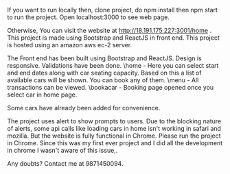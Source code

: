 If you want to run locally then, clone project, do npm install then npm start to run the project.
Open localhost:3000 to see web page.

Otherwise,
You can visit the website at http://18.191.175.227:3001/home .
This project is made using Bootstrap and ReactJS in front end. This project is hosted using an amazon aws ec-2 server.

The Front end has been built using Bootstrap and ReactJS. Design is responsive. Validations have been done.
\home - Here you can select start and end dates along with car seating capacity. Based on this a list of available cars will be shown. You can book any of them.
\menu - All transactions can be viewed.
\bookacar - Booking page opened once you select car in home page.

Some cars have already been added for convenience.

The project uses alert to show prompts to users. Due to the blocking nature of alerts, some api calls like loading cars in home isn't working in safari and mozilla. But the website is fully functional in Chrome. Please run the project in Chrome. Since this was my first ever project and I did all the development in chrome I wasn't aware of this issue,.

Any doubts? Contact me at 9871450094.
